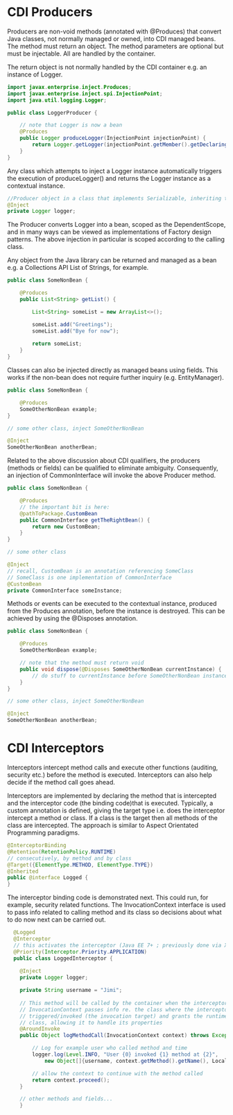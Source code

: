 # CDI Producers

Producers are non-void methods (annotated with <span class="annot">@Produces</span>) that convert Java classes, not normally managed or owned, into CDI managed beans. The method must return an object. The method parameters are optional but must be injectable. All are handled by the container.

The return object is not normally handled by the CDI container e.g. an instance of Logger. 

```java
import javax.enterprise.inject.Produces;
import javax.enterprise.inject.spi.InjectionPoint;
import java.util.logging.Logger;

public class LoggerProducer {

    // note that Logger is now a bean
    @Produces
    public Logger produceLogger(InjectionPoint injectionPoint) {
        return Logger.getLogger(injectionPoint.getMember().getDeclaringClass().getName());
    }
}
```

Any class which attempts to inject a Logger instance automatically triggers the execution of produceLogger() and returns the Logger instance as a contextual instance.

```java
//Producer object in a class that implements Serializable, inheriting the same scope
@Inject
private Logger logger;
```

The Producer converts Logger into a bean, scoped as the DependentScope, and in many ways can be viewed as implementations of Factory design patterns. The above injection in particular is scoped according to the calling class.

Any object from the Java library can be returned and managed as a bean e.g. a Collections API List of Strings, for example.

```java
public class SomeNonBean {

    @Produces
    public List<String> getList() {

        List<String> someList = new ArrayList<>();

        someList.add("Greetings");
        someList.add("Bye for now");
        
        return someList;
    }
}
```

Classes can also be injected directly as managed beans using fields. This works if the non-bean does not require further inquiry (e.g. EntityManager).

```java
public class SomeNonBean {

    @Produces
    SomeOtherNonBean example;
}

// some other class, inject SomeOtherNonBean

@Inject
SomeOtherNonBean anotherBean;
```

Related to the above discussion about CDI qualifiers, the producers (methods or fields) can be qualified to eliminate ambiguity. Consequently, an injection of CommonInterface will invoke the above Producer method.

```java
public class SomeNonBean {

    @Produces
    // the important bit is here:
    @pathToPackage.CustomBean
    public CommonInterface getTheRightBean() {        
        return new CustomBean;
    }
}

// some other class

@Inject
// recall, CustomBean is an annotation referencing SomeClass
// SomeClass is one implementation of CommonInterface
@CustomBean
private CommonInterface someInstance;
```

Methods or events can be executed to the contextual instance, produced from the Produces annotation, before the instance is destroyed. This can be achieved by using the <span class="annot">@Disposes</span> annotation.

```java
public class SomeNonBean {

    @Produces
    SomeOtherNonBean example;

    // note that the method must return void
    public void dispose(@Disposes SomeOtherNonBean currentInstance) {
        // do stuff to currentInstance before SomeOtherNonBean instance is destroyed
    }
}

// some other class, inject SomeOtherNonBean

@Inject
SomeOtherNonBean anotherBean;
```

# CDI Interceptors

Interceptors intercept method calls and execute other functions (auditing, security etc.) before the method is executed. Interceptors can also help decide if the method call goes ahead.

Interceptors are implemented by declaring the method that is intercepted and the interceptor code (the binding code)that is executed. Typically, a custom annotation is defined, giving the target type i.e. does the interceptor intercept a method or class. If a class is the target then all methods of the class are intercepted. The approach is similar to Aspect Orientated Programming paradigms.

```java
@InterceptorBinding
@Retention(RetentionPolicy.RUNTIME)
// consecutively, by method and by class
@Target({ElementType.METHOD, ElementType.TYPE})
@Inherited
public @interface Logged {
}
```

The interceptor binding code is demonstrated next. This could run, for example, security related functions. The InvocationContext interface is used to pass info related to calling method and its class so decisions about what to do now next can be carried out.

```java
  @Logged
  @Interceptor
  // this activates the interceptor (Java EE 7+ ; previously done via XML config)
  @Priority(Interceptor.Priority.APPLICATION)
  public class LoggedInterceptor {
  
    @Inject
    private Logger logger;

    private String username = "Jimi";
  
    // This method will be called by the container when the interceptor is triggered
    // InvocationContext passes info re. the class where the interceptor was 
    // triggered/invoked (the invocation target) and grants the runtime access to the 
    // class, allowing it to handle its properties
    @AroundInvoke
    public Object logMethodCall(InvocationContext context) throws Exception {

        // Log for example user who called method and time
        logger.log(Level.INFO, "User {0} invoked {1} method at {2}", 
            new Object[]{username, context.getMethod().getName(), LocalDate.now()});

        // allow the context to continue with the method called
        return context.proceed();
    }

    // other methods and fields...
    }
```
